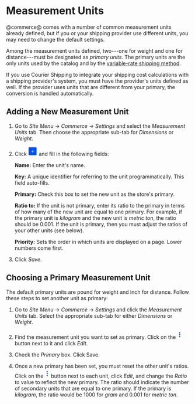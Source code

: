 # Measurement Units [](id=measurement-units)

@commerce@ comes with a number of common measurement units already defined, but
if you or your shipping provider use different units, you may need to change the
default settings.

Among the measurement units defined, two---one for weight and one for
distance---must be designated as *primary units*. The primary units are the only
units used by the catalog and by the 
[variable-rate shipping method](/web/liferay-emporio/documentation/-/knowledge_base/1-0/variable-rate-shipping). 

If you use Courier Shipping to integrate your shipping cost calculations with
a shipping provider's system, you must have the provider's units defined as
well. If the provider uses units that are different from your primary, the
conversion is handled automatically.

## Adding a New Measurement Unit [](id=adding-a-new-measurement-unit)

1.  Go to *Site Menu* &rarr; *Commerce* &rarr; *Settings* and select the
    *Measurement Units* tab. Then choose the appropriate sub-tab for
    *Dimensions* or *Weight*.

2.  Click ![Add](../../images/icon-add.png) and fill in the following
    fields:

    **Name:** Enter the unit's name.

    **Key:** A unique identifier for referring to the unit programmatically.
    This field auto-fills.

    **Primary:** Check this box to set the new unit as the store's primary.

    **Ratio to:** If the unit is not primary, enter its ratio to the primary in
    terms of how many of the new unit are equal to one primary. For example, if
    the primary unit is *kilogram* and the new unit is *metric ton*, the ratio
    should be 0.001. If the unit is primary, then you must adjust the ratios of
    your other units (see below).

    **Priority:** Sets the order in which units are displayed on a page. Lower
    numbers come first.

3.  Click *Save*.

## Choosing a Primary Measurement Unit [](id=choosing-a-primary-measurement-unit)

The default primary units are pound for weight and inch for distance. Follow
these steps to set another unit as primary:

1.  Go to *Site Menu* &rarr; *Commerce* &rarr; *Settings* and click the
    *Measurement Units* tab. Select the appropriate sub-tab for either
    *Dimensions* or *Weight*.

2.  Find the measurement unit you want to set as primary. Click on the
    ![Options](../../images/icon-options.png) button next to it and click
    *Edit*.

3.  Check the *Primary* box. Click Save.

4.  Once a new primary has been set, you must reset the other unit's ratios.
    Click on the ![Options](../../images/icon-options.png) button next to each
    unit, click *Edit*, and change the *Ratio to* value to reflect the new
    primary. The ratio should indicate the number of secondary units that are
    equal to one primary. If the primary is *kilogram*, the ratio would be 1000
    for *gram* and 0.001 for *metric ton*.

